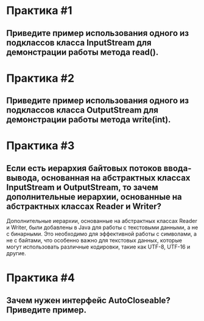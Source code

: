 # Практика #1
## Приведите пример использования одного из подклассов класса InputStream для демонстрации работы метода read().

# Практика #2
## Приведите пример использования одного из подклассов класса OutputStream для демонстрации работы метода write(int).

# Практика #3
## Если есть иерархия байтовых потоков ввода-вывода, основанная на абстрактных классах InputStream и OutputStream, то зачем дополнительные иерархии, основанные на абстрактных классах Reader и Writer?

Дополнительные иерархии, основанные на абстрактных классах Reader и Writer, были добавлены в Java для работы с текстовыми данными, а не с бинарными. Это необходимо для эффективной работы с символами, а не с байтами, что особенно важно для текстовых данных, которые могут использовать различные кодировки, такие как UTF-8, UTF-16 и другие.

# Практика #4
## Зачем нужен интерфейс AutoCloseable? Приведите пример.